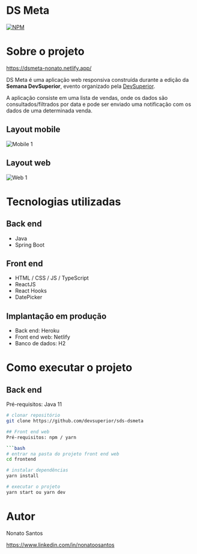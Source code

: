 # DS Meta 
[![NPM](https://img.shields.io/npm/l/react)](https://github.com/nonatoosantos/dsmeta/blob/main/LICENSE) 

# Sobre o projeto

https://dsmeta-nonato.netlify.app/

DS Meta é uma aplicação web responsiva construída durante a edição da **Semana DevSuperior**, evento organizado pela [DevSuperior](https://devsuperior.com "Site da DevSuperior").

A aplicação consiste em uma lista de vendas, onde os dados são consultados/filtrados por data e pode ser enviado uma notificação com os dados de uma determinada venda.

## Layout mobile
![Mobile 1](https://github.com/nonatoosantos/assets/blob/main/meta-mobile1.png) 

## Layout web
![Web 1](https://github.com/nonatoosantos/assets/blob/main/meta-desktop.png)

# Tecnologias utilizadas
## Back end
- Java
- Spring Boot
## Front end
- HTML / CSS / JS / TypeScript
- ReactJS
- React Hooks
- DatePicker
## Implantação em produção
- Back end: Heroku
- Front end web: Netlify
- Banco de dados: H2

# Como executar o projeto

## Back end
Pré-requisitos: Java 11

```bash
# clonar repositório
git clone https://github.com/devsuperior/sds-dsmeta

## Front end web
Pré-requisitos: npm / yarn

```bash
# entrar na pasta do projeto front end web
cd frontend

# instalar dependências
yarn install

# executar o projeto
yarn start ou yarn dev
```

# Autor

Nonato Santos

https://www.linkedin.com/in/nonatoosantos

